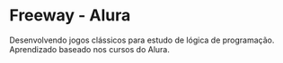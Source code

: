 # Freeway - Alura
Desenvolvendo jogos clássicos para estudo de lógica de programação. Aprendizado baseado nos cursos do Alura.
